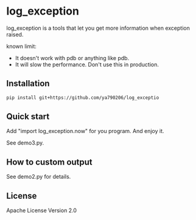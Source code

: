 log_exception
=========

log_exception is a tools that let you get more information when exception raised.

known limit:

  - It doesn't work with pdb or anything like pdb.
  - It will slow the performance. Don't use this in production.


Installation
--------------

```sh
pip install git+https://github.com/ya790206/log_exceptio
```

Quick start
--------------

Add "import log_exception.now" for you program. And enjoy it.

See demo3.py.

How to custom output
---------------------

See demo2.py for details.


License
----

Apache License Version 2.0

    